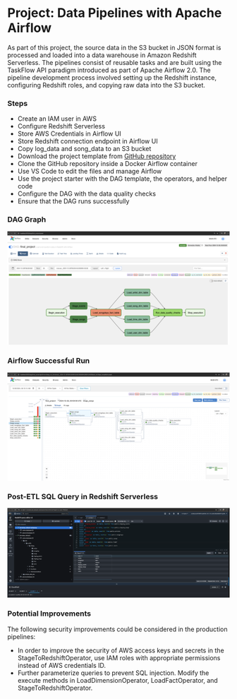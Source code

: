 # Project: Data Pipelines with Apache Airflow

As part of this project, the source data in the S3 bucket in JSON format is processed and loaded into a data warehouse in Amazon Redshift Serverless. The pipelines consist of reusable tasks and are built using the TaskFlow API paradigm introduced as part of Apache Airflow 2.0. The pipeline development process involved setting up the Redshift instance, configuring Redshift roles, and copying raw data into the S3 bucket.

### Steps

- Create an IAM user in AWS
- Configure Redshift Serverless
- Store AWS Credentials in Airflow UI
- Store Redshift connection endpoint in Airflow UI
- Copy log_data and song_data to an S3 bucket
- Download the project template from [GitHub repository](https://github.com/udacity/cd12380-data-pipelines-with-airflow)
- Clone the GitHub repository inside a Docker Airflow container
- Use VS Code to edit the files and manage Airflow
- Use the project starter with the DAG template, the operators, and helper code 
- Configure the DAG with the data quality checks
- Ensure that the DAG runs successfully

### DAG Graph
![DAG Graph](images/DAG_graph.png "This is an image of the final project DAG graph")

### Airflow Successful Run
![Successful Run of DAG](images/Airflow_successful_run.png "This is an image of a successful run of the final project DAG process")

### Post-ETL SQL Query in Redshift Serverless
![Redshift Query](images/Redshift_Serverless_post_ETL_query.png "This is an image of a SQL query in Redshift")

### Potential Improvements

The following security improvements could be considered in the production pipelines:
- In order to improve the security of AWS access keys and secrets in the StageToRedshiftOperator, use IAM roles with appropriate permissions instead of AWS credentials ID.
- Further parameterize queries to prevent SQL injection. Modify the execute methods in LoadDimensionOperator, LoadFactOperator, and StageToRedshiftOperator.
